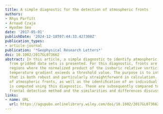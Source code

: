 ```yaml
---
title: A simple diagnostic for the detection of atmospheric fronts
authors:
- Rhys Parfitt
- Arnaud Czaja
- Hyodae Seo
date: '2017-05-01'
publishDate: '2024-12-18T07:44:33.427308Z'
publication_types:
- article-journal
publication: '*Geophysical Research Letters*'
doi: 10.1002/2017GL073662
abstract: In this article, a simple diagnostic to identify atmospheric fronts objectively
  from gridded data sets is presented. For this diagnostic, fronts are identiﬁed as
  regions where the normalized product of the isobaric relative vorticity and horizontal
  temperature gradient exceeds a threshold value. The purpose is to introduce a method
  that is both robust and particularly straightforward in calculation. A climatology
  of atmospheric fronts, as well as the identiﬁcation of an individual frontal system,
  is computed using this diagnostic. These are subsequently compared to a more traditional
  frontal detection method and the similarities and differences discussed.
links:
- name: URL
  url: https://agupubs.onlinelibrary.wiley.com/doi/10.1002/2017GL073662
---
```

